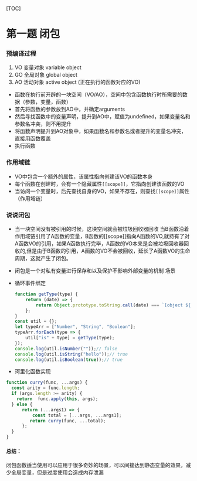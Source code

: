 [TOC]

# 第一题 闭包
### 预编译过程
1. VO 变量对象 variable object
2. GO 全局对象 global object
3. AO 活动对象 active object (正在执行的函数对应的VO)
- 函数在执行前开辟的一块空间（VO/AO），空间中包含函数执行时所需要的数据（参数，变量，函数）
- 首先将函数的参数放到AO中，并确定arguments
- 然后寻找函数中的变量声明，提升到AO中，赋值为undefined，如果变量名和参数名冲突，则不用提升
- 将函数声明提升到AO对象中，如果函数名和参数名或者提升的变量名冲突，直接用函数覆盖
- 执行函数

### 作用域链
 - VO中包含一个额外的属性，该属性指向创建该VO的函数本身
 - 每个函数在创建时，会有一个隐藏属性```[[scope]]```，它指向创建该函数的VO
 - 当访问一个变量时，后先查找自身的VO，如果不存在，则查找```[[scope]]```属性（作用域链）

### 说说闭包
 - 当一块空间没有被引用的时候，这块空间就会被垃圾回收器回收 
当B函数沿着作用域链引用了A函数的变量，B函数的[[scope]]指向A函数的VO,就持有了对A函数VO的引用，如果A函数执行完毕，A函数的VO本来是会被垃圾回收器回收的,但是由于B函数的引用，A函数的VO不会被回收，延长了A函数VO的生命周期，这就产生了闭包。
- 闭包是一个对私有变量进行保存和以及保护不影响外部变量的机制
场景
 - 循环事件绑定

   ```js
   function getType(type) {
       return (date) => {
           return Object.prototype.toString.call(date) === `[object ${type}]`;
       };
   }
   const util = {};
   let typeArr = ["Number", "String", "Boolean"];
   typeArr.forEach(type => {
       util["is" + type] = getType(type);
   });
   console.log(util.isNumber(""));// false
   console.log(util.isString("hello"));// true
   console.log(util.isBoolean(true));// true
   ```

 - 珂里化函数实现
  ```js
  function curry(func, ...args) {
    const arity = func.length;
    if (args.length >= arity) {
      return  func.apply(this, args);
    } else {
        return (...args1) => {
            const total = [...args, ...args1];
           return curry(func, ...total);
        };
    }
}
```
#### 总结：
闭包函数适当使用可以应用于很多奇妙的场景，可以间接达到静态变量的效果，减少全局变量，但是过度使用会造成内存泄漏
